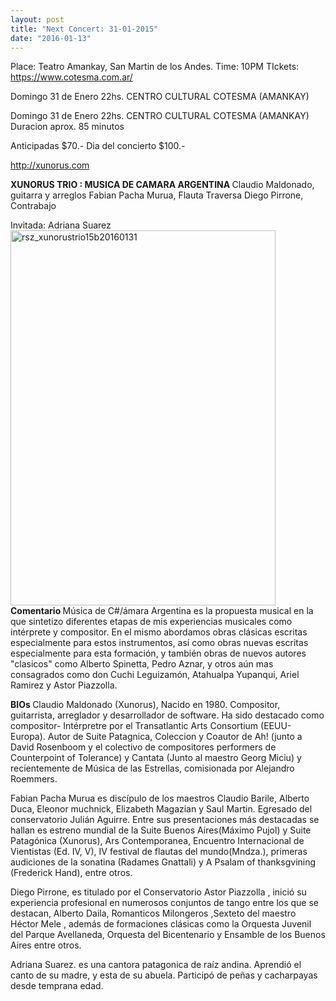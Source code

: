 ```yaml
---
layout: post
title: "Next Concert: 31-01-2015"
date: "2016-01-13"
---
```

Place: Teatro Amankay, San Martin de los Andes.
Time: 10PM
TIckets: https://www.cotesma.com.ar/


Domingo 31 de Enero
22hs.
CENTRO CULTURAL COTESMA (AMANKAY)


Domingo 31 de Enero
22hs.
CENTRO CULTURAL COTESMA (AMANKAY)
Duracion aprox. 85 minutos

Anticipadas $70.-
Dia del concierto $100.-

http://xunorus.com

<strong>XUNORUS TRIO : MUSICA DE CAMARA ARGENTINA
</strong>
Claudio Maldonado, guitarra y arreglos
Fabian Pacha Murua, Flauta Traversa
Diego Pirrone, Contrabajo

Invitada: Adriana Suarez
<a href="http://xunorus.com.ar/wp-content/uploads/rsz_xunorustrio15b20160131.jpg"><img src="http://xunorus.com.ar/wp-content/uploads/rsz_xunorustrio15b20160131.jpg" alt="rsz_xunorustrio15b20160131" width="424" height="600" class="aligncenter size-full wp-image-391" /></a>
<strong>Comentario
</strong>Música de C#/ámara Argentina es la propuesta musical en la que sintetizo diferentes etapas de mis experiencias musicales como intérprete  y compositor.
En el mismo abordamos obras clásicas escritas especialmente para estos instrumentos, así como obras nuevas escritas especialmente para esta formación, y también obras de nuevos autores "clasicos" como Alberto Spinetta, Pedro Aznar, y otros aún mas consagrados como don Cuchi Leguizamón, Atahualpa Yupanqui, Ariel Ramirez y Astor Piazzolla.


<strong>BIOs
</strong>Claudio Maldonado (Xunorus), Nacido en 1980. Compositor, guitarrista, arreglador y desarrollador de software. Ha sido destacado como compositor- Intérpretre por el Transatlantic Arts Consortium (EEUU- Europa). Autor de Suite Patagnica, Coleccion y Coautor de Ah! (junto a David Rosenboom y el colectivo de compositores performers de Counterpoint of Tolerance) y Cantata (Junto al maestro Georg Miciu) y recientemente  de Música de las Estrellas, comisionada por Alejandro Roemmers.

Fabian Pacha Murua es discípulo de los maestros Claudio Barile, Alberto Duca, Eleonor muchnick,  Elizabeth Magazian y Saul Martin. Egresado del conservatorio Julián Aguirre. Entre sus presentaciones más destacadas se hallan es estreno mundial de la Suite Buenos Aires(Máximo Pujol) y Suite Patagónica (Xunorus), Ars Contemporanea, Encuentro Internacional de Vientistas (Ed. IV, V), IV festival de flautas del mundo(Mndza.), primeras audiciones de la sonatina (Radames Gnattali) y A Psalam of thanksgvining (Frederick Hand), entre otros.

Diego Pirrone, es titulado por el Conservatorio Astor Piazzolla , inició su experiencia profesional en numerosos conjuntos de tango entre los que se destacan, Alberto Daila, Romanticos Milongeros ,Sexteto del maestro Héctor Mele , además de formaciones clásicas como la Orquesta Juvenil del Parque Avellaneda, Orquesta del Bicentenario y Ensamble de los Buenos Aires entre otros.

Adriana Suarez. es una cantora patagonica de raíz andina.
Aprendió el canto de su madre, y esta de su abuela. Participó de peñas y cacharpayas desde temprana edad.
